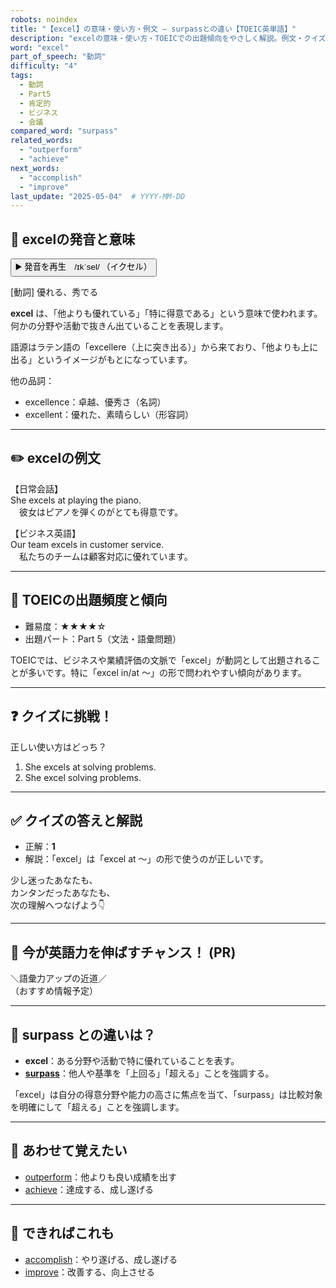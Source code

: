 ```yaml
---
robots: noindex
title: "【excel】の意味・使い方・例文 ― surpassとの違い【TOEIC英単語】"
description: "excelの意味・使い方・TOEICでの出題傾向をやさしく解説。例文・クイズ付きでsurpassとの違いもわかりやすく学べます。"
word: "excel"
part_of_speech: "動詞"
difficulty: "4"
tags:
  - 動詞
  - Part5
  - 肯定的
  - ビジネス
  - 会議
compared_word: "surpass"
related_words:
  - "outperform"
  - "achieve"
next_words:
  - "accomplish"
  - "improve"
last_update: "2025-05-04"  # YYYY-MM-DD
---
```


## 🔰 excelの発音と意味

<button class="play-audio" onclick="playTTS('excel')">
  <span class="play-audio-main">
    ▶️ 発音を再生　/ɪkˈsel/
  </span>
  <span class="play-audio-sub">
    （イクセル）
  </span>
</button>

[動詞] 優れる、秀でる

**excel** は、「他よりも優れている」「特に得意である」という意味で使われます。何かの分野や活動で抜きん出ていることを表現します。

語源はラテン語の「excellere（上に突き出る）」から来ており、「他よりも上に出る」というイメージがもとになっています。

他の品詞：  
- excellence：卓越、優秀さ（名詞）
- excellent：優れた、素晴らしい（形容詞）

---

## ✏️ excelの例文

【日常会話】  
She excels at playing the piano.  
　彼女はピアノを弾くのがとても得意です。

【ビジネス英語】  
Our team excels in customer service.  
　私たちのチームは顧客対応に優れています。

---

## 🎯 TOEICの出題頻度と傾向

- 難易度：★★★★☆
- 出題パート：Part 5（文法・語彙問題）

TOEICでは、ビジネスや業績評価の文脈で「excel」が動詞として出題されることが多いです。特に「excel in/at ～」の形で問われやすい傾向があります。

---

## ❓ クイズに挑戦！

正しい使い方はどっち？

1. She excels at solving problems.  
2. She excel solving problems.

---

## ✅ クイズの答えと解説

- 正解：**1**
- 解説：「excel」は「excel at ～」の形で使うのが正しいです。

少し迷ったあなたも、  
カンタンだったあなたも、  
次の理解へつなげよう👇️

---

## 🚀 今が英語力を伸ばすチャンス！ (PR)

<div class="info-center">
＼語彙力アップの近道／<br>  
（おすすめ情報予定）
</div>

---

## 🤔  surpass との違いは？

- **excel**：ある分野や活動で特に優れていることを表す。
- **[surpass](/word/surpass)**：他人や基準を「上回る」「超える」ことを強調する。

「excel」は自分の得意分野や能力の高さに焦点を当て、「surpass」は比較対象を明確にして「超える」ことを強調します。

---

## 🧩 あわせて覚えたい

- [outperform](/word/outperform)：他よりも良い成績を出す
- [achieve](/word/achieve)：達成する、成し遂げる

---

## 📖 できればこれも

- [accomplish](/word/accomplish)：やり遂げる、成し遂げる
- [improve](/word/improve)：改善する、向上させる

<!-- cvid: aid34_bid48 -->
